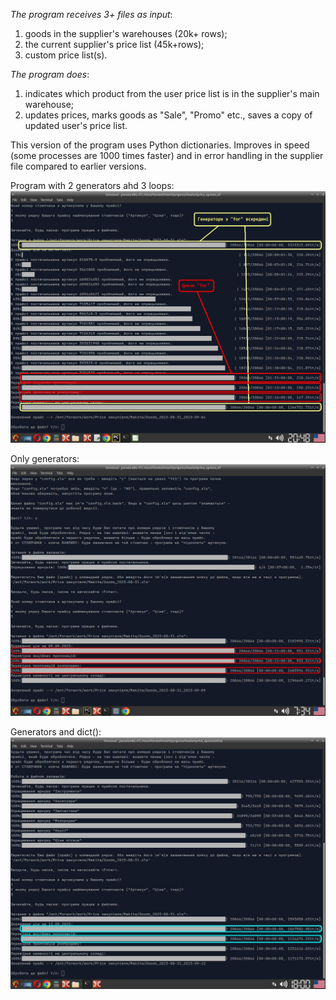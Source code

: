 _The program receives 3+ files as input_:
1. goods in the supplier's warehouses (20k+ rows);
2. the current supplier's price list (45k+rows);
3. custom price list(s).

_The program does_:
1. indicates which product from the user price list is in the supplier's main warehouse;
2. updates prices, marks goods as "Sale", "Promo" etc., saves a copy of updated user's price list.

This version of the program uses Python dictionaries. Improves in speed (some processes are 1000 times faster) and in error handling in the supplier file compared to earlier versions.

Program with 2 generators ahd 3 loops:
![loops_vs_generators](../illustrations/loops_vs_generators.jpg)

Only generators:
![loops_vs_generators_2](../illustrations/loops_vs_generators_final.jpg)

Generators and dict():
![df_vs_dict.jpg](../illustrations/df_vs_dict.jpg)
